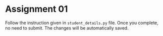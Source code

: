 # Assignment 01

Follow the instruction given in `student_details.py` file.
Once you complete, no need to submit. The changes will be automatically saved. 
